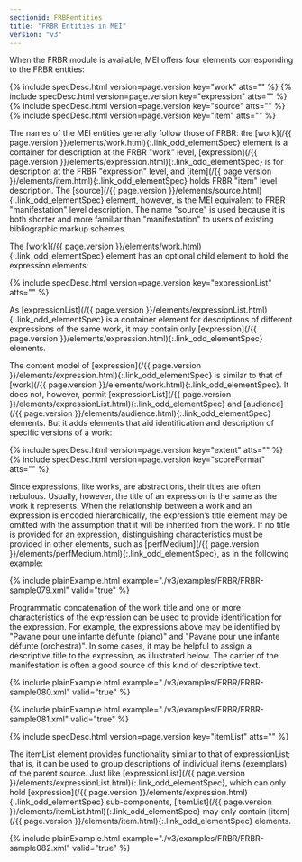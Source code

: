```yaml
---
sectionid: FRBRentities
title: "FRBR Entities in MEI"
version: "v3"
---
```




When the FRBR module is available, MEI offers four elements corresponding to the FRBR
entities:



{% include specDesc.html version=page.version key="work" atts="" %}
{% include specDesc.html version=page.version key="expression" atts="" %}
{% include specDesc.html version=page.version key="source" atts="" %}
{% include specDesc.html version=page.version key="item" atts="" %}



The names of the MEI entities generally follow those of FRBR: the [work](/{{ page.version }}/elements/work.html){:.link_odd_elementSpec}
element is a container for description at the FRBR "work" level, [expression](/{{ page.version }}/elements/expression.html){:.link_odd_elementSpec} is for description at the FRBR "expression" level, and [item](/{{ page.version }}/elements/item.html){:.link_odd_elementSpec} holds FRBR "item" level description. The [source](/{{ page.version }}/elements/source.html){:.link_odd_elementSpec} element,
however, is the MEI equivalent to FRBR "manifestation" level description. The name
"source" is
used because it is both shorter and more familiar than "manifestation" to users of
existing
bibliographic markup schemes.

The [work](/{{ page.version }}/elements/work.html){:.link_odd_elementSpec} element has an optional child element to hold the expression
elements:



{% include specDesc.html version=page.version key="expressionList" atts="" %}



As [expressionList](/{{ page.version }}/elements/expressionList.html){:.link_odd_elementSpec} is a container element for descriptions of different
expressions of the same work, it may contain only [expression](/{{ page.version }}/elements/expression.html){:.link_odd_elementSpec}
elements.

The content model of [expression](/{{ page.version }}/elements/expression.html){:.link_odd_elementSpec} is similar to that of [work](/{{ page.version }}/elements/work.html){:.link_odd_elementSpec}. It does not, however, permit [expressionList](/{{ page.version }}/elements/expressionList.html){:.link_odd_elementSpec} and [audience](/{{ page.version }}/elements/audience.html){:.link_odd_elementSpec} elements. But it adds elements that aid identification and
description of specific versions of a work:



{% include specDesc.html version=page.version key="extent" atts="" %}
{% include specDesc.html version=page.version key="scoreFormat" atts="" %}



Since expressions, like works, are abstractions, their titles are often nebulous.
Usually,
however, the title of an expression is the same as the work it represents. When the
relationship between a work and an expression is encoded hierarchically, the expression’s
title element may be omitted with the assumption that it will be inherited from the
work. If
no title is provided for an expression, distinguishing characteristics must be provided
in
other elements, such as [perfMedium](/{{ page.version }}/elements/perfMedium.html){:.link_odd_elementSpec}, as in the following example:

{% include plainExample.html example="./v3/examples/FRBR/FRBR-sample079.xml" valid="true" %}

Programmatic concatenation of the work title and one or more characteristics of the
expression can be used to provide identification for the expression. For example,
the
expressions above may be identified by "Pavane pour une infante défunte (piano)" and
"Pavane
pour une infante défunte (orchestra)". In some cases, it may be helpful to assign
a
descriptive title to the expression, as illustrated below. The carrier of the manifestation
is
often a good source of this kind of descriptive text.

{% include plainExample.html example="./v3/examples/FRBR/FRBR-sample080.xml" valid="true" %}

{% include plainExample.html example="./v3/examples/FRBR/FRBR-sample081.xml" valid="true" %}



{% include specDesc.html version=page.version key="itemList" atts="" %}



The itemList element provides functionality similar to that of expressionList; that
is, it
can be used to group descriptions of individual items (exemplars) of the parent source.
Just
like [expressionList](/{{ page.version }}/elements/expressionList.html){:.link_odd_elementSpec}, which can only hold [expression](/{{ page.version }}/elements/expression.html){:.link_odd_elementSpec} sub-components, [itemList](/{{ page.version }}/elements/itemList.html){:.link_odd_elementSpec} may only contain [item](/{{ page.version }}/elements/item.html){:.link_odd_elementSpec} elements.

{% include plainExample.html example="./v3/examples/FRBR/FRBR-sample082.xml" valid="true" %}

